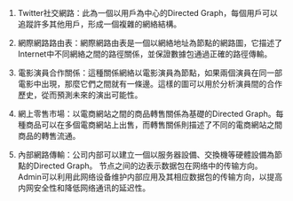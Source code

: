 

1. Twitter社交網路：此為一個以用戶為中心的Directed Graph，每個用戶可以追蹤許多其他用戶，形成一個複雜的網絡結構。

2. 網際網路路由表：網際網路由表是一個以網絡地址為節點的網路圖，它描述了Internet中不同網絡之間的路徑關係，並保證數據包通過正確的路徑傳輸。

3. 電影演員合作關係：這種關係網絡以電影演員為節點，如果兩個演員在同一部電影中出現，那麼它們之間就有一條邊。這樣的圖可以用於分析演員間的合作歷史，從而預測未來的演出可能性。

4. 網上零售市場：以電商網站之間的商品轉售關係為基礎的Directed Graph。每種商品可以在多個電商網站上出售，而轉售關係則描述了不同的電商網站之間商品的轉售流通。

5. 內部網路傳輸：公司内部可以建立一個以服务器設備、交換機等硬體設備為節點的Directed Graph。 节点之间的边表示数据包在网络中的传输方向。 Admin可以利用此网络设备维护内部应用及其相应数据包的传输方向，以提高内网安全性和降低网络通讯的延迟性。